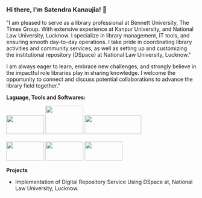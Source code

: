 ### Hi there, I'm Satendra Kanaujia! 👋

"I am pleased to serve as a library professional at Bennett University, The Times Group. With extensive experience at Kanpur University, and National Law University, Lucknow. I specialize in library management, IT tools, and ensuring smooth day-to-day operations. I take pride in coordinating library activities and community services, as well as setting up and customizing the institutional repository (DSpace) at National Law University, Lucknow."

I am always eager to learn, embrace new challenges, and strongly believe in the impactful role libraries play in sharing knowledge. I welcome the opportunity to connect and discuss potential collaborations to advance the library field together."


**Laguage, Tools and Softwares:**

<img height="50px" width="100px" src="https://github.com/aravindrnair05/aravindrnair05/assets/49126622/14947769-cb70-4375-b4fb-17896a88b79e"> <img height="75px" width="100px" src="https://github.com/aravindrnair05/aravindrnair05/assets/49126622/dbdc31c9-632a-4fad-9c5c-1648df68ebd8"> <img src="https://github.com/aravindrnair05/aravindrnair05/assets/49126622/5b8f12e9-9151-4a29-9ee0-91dab2ea977d" height="50px" width="150px"> <br><br> <img height="50px" width="100px" src="https://www.equinoxoli.org/wp-content/uploads/2022/02/vufind-logo-vector.svg">
<img height="50px" width="100px" src="https://www.equinoxoli.org/wp-content/uploads/2021/07/Coral-ERM-Square-Logo-300x198.png"> <img height="50px" width="100px" src="https://upload.wikimedia.org/wikipedia/commons/9/98/WordPress_blue_logo.svg">




**Projects**

- Implementation of Digital Repository Service Using DSpace at, National Law University, Lucknow.

<!--
Here are some ideas to get you started:

- 🔭 I’m currently working on ...
- 🌱 I’m currently learning ...
- 👯 I’m looking to collaborate on ...
- 🤔 I’m looking for help with ...
- 💬 Ask me about ...
- 📫 How to reach me: ...
- 😄 Pronouns: ...
- ⚡ Fun fact: ...

-->
